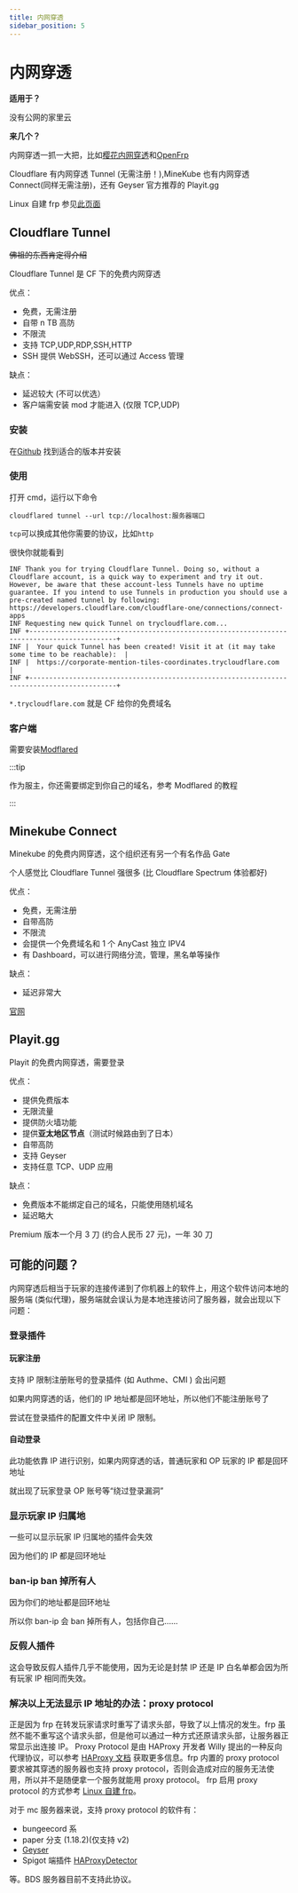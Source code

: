 ```yaml
---
title: 内网穿透
sidebar_position: 5
---
```


# 内网穿透

**适用于？**

没有公网的家里云

**来几个？**

内网穿透一抓一大把，比如[樱花内网穿透](https://www.natfrp.com/)和[OpenFrp](https://www.openfrp.net/)

Cloudflare 有内网穿透 Tunnel (无需注册！),MineKube 也有内网穿透 Connect(同样无需注册)，还有 Geyser 官方推荐的 Playit.gg

Linux 自建 frp 参见[此页面](/advance/Linux/frp#配置-proxy-protocol)

## Cloudflare Tunnel

~~佛祖的东西肯定得介绍~~

Cloudflare Tunnel 是 CF 下的免费内网穿透

优点：

* 免费，无需注册
* 自带 n TB 高防
* 不限流
* 支持 TCP,UDP,RDP,SSH,HTTP
* SSH 提供 WebSSH，还可以通过 Access 管理

缺点：

* 延迟较大 (不可以优选）
* 客户端需安装 mod 才能进入 (仅限 TCP,UDP)

### 安装

在[Github](https://github.com/cloudflare/cloudflared/releases) 找到适合的版本并安装

### 使用

打开 cmd，运行以下命令

```shell
cloudflared tunnel --url tcp://localhost:服务器端口
```

`tcp`可以换成其他你需要的协议，比如`http`

很快你就能看到

<!--markdownlint-disable line-length-->

```text
INF Thank you for trying Cloudflare Tunnel. Doing so, without a Cloudflare account, is a quick way to experiment and try it out. However, be aware that these account-less Tunnels have no uptime guarantee. If you intend to use Tunnels in production you should use a pre-created named tunnel by following: https://developers.cloudflare.com/cloudflare-one/connections/connect-apps
INF Requesting new quick Tunnel on trycloudflare.com...
INF +--------------------------------------------------------------------------------------------+
INF |  Your quick Tunnel has been created! Visit it at (it may take some time to be reachable):  |
INF |  https://corporate-mention-tiles-coordinates.trycloudflare.com                             |
INF +--------------------------------------------------------------------------------------------+
```

`*.trycloudflare.com` 就是 CF 给你的免费域名

<!--markdownlint-disable line-length-->

### 客户端

需要安装[Modflared](https://modrinth.com/mod/modflared)

:::tip

作为服主，你还需要绑定到你自己的域名，参考 Modflared 的教程

:::

## Minekube Connect

Minekube 的免费内网穿透，这个组织还有另一个有名作品 Gate

个人感觉比 Cloudflare Tunnel 强很多 (比 Cloudflare Spectrum 体验都好)

优点：

* 免费，无需注册
* 自带高防
* 不限流
* 会提供一个免费域名和 1 个 AnyCast 独立 IPV4
* 有 Dashboard，可以进行网络分流，管理，黑名单等操作

缺点：

* 延迟非常大

[官网](https://connect.minekube.com/)

## Playit.gg

Playit 的免费内网穿透，需要登录

优点：

* 提供免费版本
* 无限流量
* 提供防火墙功能
* 提供**亚太地区节点**（测试时候路由到了日本）
* 自带高防
* 支持 Geyser
* 支持任意 TCP、UDP 应用

缺点：

* 免费版本不能绑定自己的域名，只能使用随机域名
* 延迟略大

Premium 版本一个月 3 刀 (约合人民币 27 元)，一年 30 刀

## 可能的问题？

内网穿透后相当于玩家的连接传递到了你机器上的软件上，用这个软件访问本地的服务端 (类似代理)，服务端就会误认为是本地连接访问了服务器，就会出现以下问题：

### 登录插件

#### 玩家注册

支持 IP 限制注册账号的登录插件 (如 Authme、CMI ) 会出问题

如果内网穿透的话，他们的 IP 地址都是回环地址，所以他们不能注册账号了

尝试在登录插件的配置文件中关闭 IP 限制。

#### 自动登录

此功能依靠 IP 进行识别，如果内网穿透的话，普通玩家和 OP 玩家的 IP 都是回环地址

就出现了玩家登录 OP 账号等“绕过登录漏洞”

### 显示玩家 IP 归属地

一些可以显示玩家 IP 归属地的插件会失效

因为他们的 IP 都是回环地址

### ban-ip ban 掉所有人

因为你们的地址都是回环地址

所以你 ban-ip 会 ban 掉所有人，包括你自己......

### 反假人插件

这会导致反假人插件几乎不能使用，因为无论是封禁 IP 还是 IP 白名单都会因为所有玩家 IP 相同而失效。

### 解决以上无法显示 IP 地址的办法：proxy protocol

正是因为 frp 在转发玩家请求时重写了请求头部，导致了以上情况的发生。frp 虽然不能不重写这个请求头部，但是他可以通过一种方式还原请求头部，让服务器正常显示出连接 IP。
Proxy Protocol 是由 HAProxy 开发者 Willy 提出的一种反向代理协议，可以参考
[HAProxy 文档](http://www.haproxy.org/download/1.8/doc/proxy-protocol.txt)
获取更多信息。frp 内置的 proxy protocol 要求被其穿透的服务器也支持 proxy protocol，否则会造成对应的服务无法使用，所以并不是随便拿一个服务就能用 proxy protocol。
frp 启用 proxy protocol 的方式参考 [Linux 自建 frp](/advance/Linux/frp#配置-proxy-protocol)。

对于 mc 服务器来说，支持 proxy protocol 的软件有：

* bungeecord 系
* paper 分支 (1.18.2)(仅支持 v2)
* [Geyser](/Java/process/mobile-player/Geyser/introduction/FAQ#frp-搭建内网穿透想显示真实-ip-怎么办)
* Spigot 端插件 [HAProxyDetector](https://github.com/andylizi/haproxy-detector)

等。BDS 服务器目前不支持此协议。

